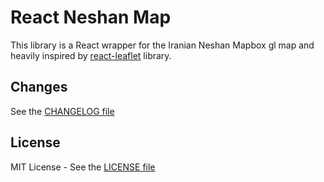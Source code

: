 # React Neshan Map

This library is a React wrapper for the Iranian Neshan Mapbox gl map and heavily inspired by [react-leaflet](https://github.com/PaulLeCam/react-leaflet) library.

## Changes

See the [CHANGELOG file](./CHANGELOG.md)

## License

MIT License - See the [LICENSE file](./LICENSE)
